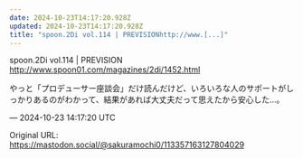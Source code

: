 ```yaml
---
date: 2024-10-23T14:17:20.928Z
updated: 2024-10-23T14:17:20.928Z
title: "spoon.2Di vol.114 | PREVISIONhttp://www.[...]"
---
```


<p>spoon.2Di vol.114 | PREVISION<br /><a href="http://www.spoon01.com/magazines/2di/1452.html" target="_blank" rel="nofollow noopener" translate="no"><span class="invisible">http://www.</span><span class="ellipsis">spoon01.com/magazines/2di/1452</span><span class="invisible">.html</span></a></p><p>やっと「プロデューサー座談会」だけ読んだけど、いろいろな人のサポートがしっかりあるのがわかって、結果があれば大丈夫だって思えたから安心した…。</p>

&mdash; 2024-10-23 14:17:20 UTC

Original URL: https://mastodon.social/@sakuramochi0/113357163127804029
